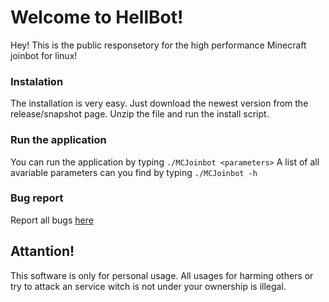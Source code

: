 Welcome to HellBot!
========


Hey!
This is the public responsetory for the high performance Minecraft joinbot for linux!



### Instalation
The installation is very easy. Just download the newest version from the release/snapshot page.
Unzip the file and run the install script.


### Run the application
You can run the application by typing `./MCJoinbot <parameters>`
A list of all avariable parameters can you find by typing `./MCJoinbot -h`


### Bug report
Report all bugs [here](github.com/WolverinDEV/HellBot/issues)


Attantion!
----------------
This software is only for personal usage.
All usages for harming others or try to attack an service witch
is not under your ownership is illegal.

